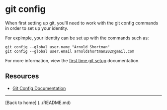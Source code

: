 # git config

When first setting up git, you'll need to work with the git config commands in order to  set up your identity.

For explmple, your identity can be set up with the commands such as:

```
git config --global user.name "Arnold Shortman"
git config --global user.email arnoldshortman202@gmail.com
```

For more information, view the [first time git setup](http://git-scm.com/book/en/v2/Getting-Started-First-Time-Git-Setup) documentation.

## Resources

- [Git Config Documentation](http://git-scm.com/docs/git-config)

---

[Back to home] (../README.md)